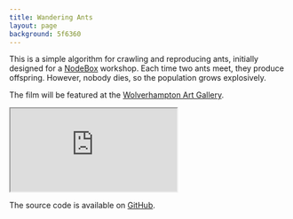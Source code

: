 ```yaml
---
title: Wandering Ants
layout: page
background: 5f6360
---
```

This is a simple algorithm for crawling and reproducing ants, initially designed for a [NodeBox](https://www.nodebox.net/) workshop. Each time two ants meet, they produce offspring. However, nobody dies, so the population grows explosively.

The film will be featured at the <a href="http://www.wolverhamptonart.org.uk/visit/wolves/">Wolverhampton Art Gallery</a>.

<div class="embed-responsive embed-responsive-16by9">
  <iframe class="embed-responsive-item" src="https://www.youtube.com/embed/jYs9WNQfG80"></iframe>
</div>

The source code is available on <a href="https://github.com/fdb/wandering-ants">GitHub</a>.
